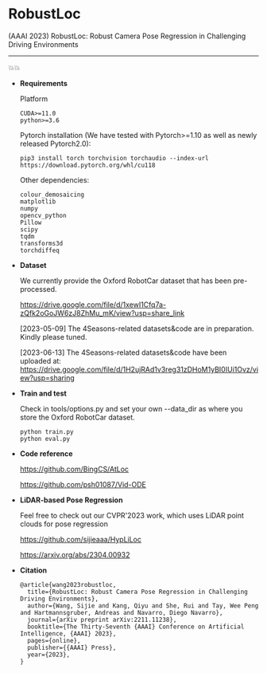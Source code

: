 # RobustLoc

(AAAI 2023) RobustLoc: Robust Camera Pose Regression in Challenging Driving Environments

** **

:boom::boom:

- **Requirements**

  Platform

  ```
  CUDA>=11.0
  python>=3.6
  ```

  Pytorch installation (We have tested with Pytorch>=1.10 as well as newly released Pytorch2.0):

  ```
  pip3 install torch torchvision torchaudio --index-url https://download.pytorch.org/whl/cu118
  ```

  Other dependencies:

  ```
  colour_demosaicing
  matplotlib
  numpy
  opencv_python
  Pillow
  scipy
  tqdm
  transforms3d
  torchdiffeq
  ```

- **Dataset**

  We currently provide the Oxford RobotCar dataset that has been pre-processed. 

  https://drive.google.com/file/d/1xewI1Cfq7a-zQfk2oGoJW6zJ8ZhMu_mK/view?usp=share_link

  [2023-05-09] The 4Seasons-related datasets&code are in preparation. Kindly please tuned.
  
  [2023-06-13] The 4Seasons-related datasets&code have been uploaded at: https://drive.google.com/file/d/1H2ujRAd1v3reg31zDHoM1yBI0IUi1Ovz/view?usp=sharing

- **Train and test**

  Check in tools/options.py and set your own --data_dir as where you store the Oxford RobotCar dataset.

  ```
  python train.py
  python eval.py
  ```

- **Code reference**

  https://github.com/BingCS/AtLoc

  https://github.com/psh01087/Vid-ODE

- **LiDAR-based Pose Regression**

  Feel free to check out our  CVPR'2023 work, which uses LiDAR point clouds for pose regression

  https://github.com/sijieaaa/HypLiLoc

  https://arxiv.org/abs/2304.00932

- **Citation**

  ```
  @article{wang2023robustloc,
    title={RobustLoc: Robust Camera Pose Regression in Challenging Driving Environments},
    author={Wang, Sijie and Kang, Qiyu and She, Rui and Tay, Wee Peng and Hartmannsgruber, Andreas and Navarro, Diego Navarro},
    journal={arXiv preprint arXiv:2211.11238},
    booktitle={The Thirty-Seventh {AAAI} Conference on Artificial Intelligence, {AAAI} 2023},
    pages={online},
    publisher={{AAAI} Press},
    year={2023},
  }
  ```
